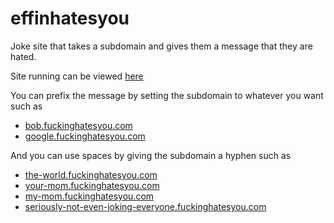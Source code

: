 effinhatesyou
=============

Joke site that takes a subdomain and gives them a message that they are hated.

Site running can be viewed [here](http://fuckinghatesyou.com)

You can  prefix the message by setting the subdomain to whatever you want such as

* [bob.fuckinghatesyou.com](http://bob.fuckinghatesyou.com)
* [google.fuckinghatesyou.com](http://i.fuckinghatesyou.com)

And you can use spaces by giving the subdomain a hyphen such as

* [the-world.fuckinghatesyou.com](http://the-world.fuckinghatesyou.com)
* [your-mom.fuckinghatesyou.com](http://your-mom.fuckinghatesyou.com)
* [my-mom.fuckinghatesyou.com](http://my-mom.fuckinghatesyou.com)
* [seriously-not-even-joking-everyone.fuckinghatesyou.com](http://seriously-not-even-joking-everyone.fuckinghatesyou.com)

